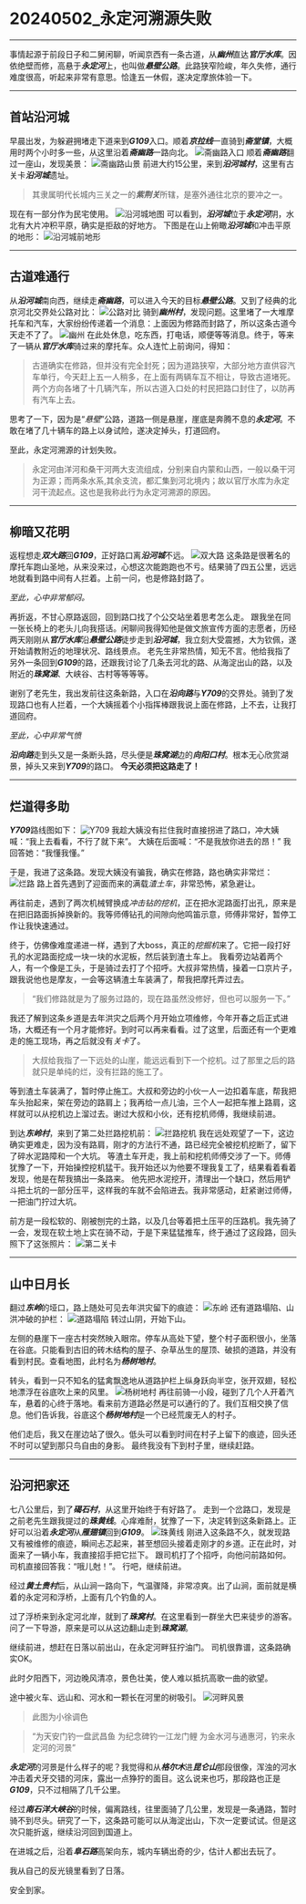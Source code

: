 # 20240502_永定河溯源失败
***
事情起源于前段日子和二舅闲聊，听闻京西有一条古道，从***幽州***直达***官厅水库***。因依绝壁而修，高悬于***永定河***上，也叫做***悬壁公路***。此路狭窄险峻，年久失修，通行难度很高，听起来非常有意思。恰逢五一休假，遂决定摩旅体验一下。
***

## 首站沿河城
早晨出发，为躲避拥堵走下道来到***G109***入口。顺着***京拉线***一直骑到***斋堂镇***，大概用时两个小时多一些，从这里沿着***斋幽路***一路向北。
<image src='/pic/微信图片_20240502225206.jpg' alt="斋幽路入口">
顺着***斋幽路***翻过一座山，发现美景：
<image src='/pic/DSC_0011.jpg' alt="斋幽路山景">
前进大约15公里，来到***沿河城村***，这里有古关卡***沿河城***遗址。
>其隶属明代长城内三关之一的***紫荆关***所辖，是塞外通往北京的要冲之一。

现在有一部分作为民宅使用。
<image src='/pic/Snipaste_2024-05-02_23-25-34.png' alt="沿河城地图">
可以看到，***沿河城***位于***永定河***阴，水北有大片冲积平原，确实是拒敌的好地方。
下图是在山上俯瞰***沿河城***和冲击平原的地形：
<image src='/pic/DSC_0020.jpg' alt="沿河城前地形">
***

## 古道难通行
从***沿河城***南向西，继续走***斋幽路***，可以进入今天的目标***悬壁公路***。又到了经典的北京河北交界处公路对比：
<image src='/pic/微信图片_20240502225210.jpg' alt="公路对比">
骑到***幽州村***，发现问题。这里堵了一大堆摩托车和汽车，大家纷纷传递着一个消息：上面因为修路而封路了，所以这条古道今天走不了了。
<image src='/pic/微信图片_202405022252101.jpg' alt="幽州">
在此处休息，吃东西，打电话，顺便等等消息。终于，等来了一辆从***官厅水库***骑过来的摩托车。众人连忙上前询问，得知：
>古道确实在修路，但并没有完全封死；因为道路狭窄，大部分地方直供容汽车单行，今天赶上五一人稍多，在上面有两辆车互不相让，导致古道堵死。两个方向各堵了十几辆汽车，所以古道入口处的村民把路口封住了，以防再有汽车上去。

思考了一下，因为是“*悬壁*”公路，道路一侧是悬崖，崖底是奔腾不息的***永定河***。不敢在堵了几十辆车的路上以身试险，遂决定掉头，打道回府。

至此，永定河溯源的计划失败。
>永定河由洋河和桑干河两大支流组成，分别来自内蒙和山西，一般以桑干河为正源；而两条水系,其余支流，都汇集到河北境内；故以官厅水库为永定河干流起点。这也是我称此行为永定河溯源的原因。
***
## 柳暗又花明
返程想走***双大路***回***G109***，正好路口离***沿河城***不远。
<image src='/pic/微信图片_20240502225209.jpg' alt="双大路">
这条路是很著名的摩托车跑山圣地，从来没来过，心想这次能跑跑也不亏。结果骑了四五公里，远远地就看到路中间有人拦着。上前一问，也是修路封路了。

*至此，心中非常郁闷。*

再折返，不甘心原路返回，回到路口找了个公交站坐着思考怎么走。
跟我坐在同一张长椅上的老头儿向我搭话。闲聊间我得知他是做文旅宣传方面的志愿者，历经两天刚刚从***官厅水库***沿***悬壁公路***徒步走到***沿河城***，我立刻大受震撼，大为钦佩，遂开始请教附近的地理状况、路线景点。
老先生非常热情，知无不言。他给我指了另外一条回到***G109***的路，还跟我讨论了几条去河北的路、从海淀出山的路，以及附近的***珠窝湖***、大峡谷、古村等等等等。

谢别了老先生，我出发前往这条新路，入口在***沿向路***与***Y709***的交界处。骑到了发现路口也有人拦着，一个大姨摇着个小指挥棒跟我说上面在修路，上不去，让我打道回府。

*至此，心中非常气愤*

***沿向路***走到头又是一条断头路，尽头便是***珠窝湖***边的***向阳口村***。根本无心欣赏湖景，掉头又来到***Y709***的路口。
**今天必须把这路走了！**
***
## 烂道得多助
***Y709***路线图如下：
<image src='/pic/Snipaste_2024-05-03_00-29-57.png' alt="Y709">
我趁大姨没有拦住我时直接拐进了路口，冲大姨喊：“我上去看看，不行了就下来”。
大姨在后面喊：“不是我放你进去的昂！”
我回答她：“我懂我懂。”

于是，我进了这条路。发现大姨没有骗我，确实在修路，路也确实非常烂：
<image src='/pic/微信图片_20240502225211.jpg' alt="烂路">
路上首先遇到了迎面而来的满载*渣土车*，非常恐怖，紧急避让。

再往前走，遇到了两次机械臂换成*冲击钻的挖机*，正在把水泥路面打出孔，原来是在把旧路面拆掉换新的。我等师傅钻孔的间隙向他鸣笛示意，师傅非常好，暂停工作让我快速通过。

终于，仿佛像难度递进一样，遇到了大boss，真正的*挖掘机*来了。它把一段打好孔的水泥路面挖成一块一块的水泥板，然后装到渣土车上。
我看旁边站着两个人，有一个像是工头，于是骑过去打了个招呼。大叔非常热情，操着一口京片子，跟我说他也是摩友，一会等这辆渣土车装满了，帮我把摩托弄过去。
>“我们修路就是为了服务过路的，现在路虽然没修好，但也可以服务一下。”

我还了解到这条乡道是去年洪灾之后两个月开始立项维修，今年开春之后正式进场，大概还有一个月才能修好。到时可以再来看看。过了这里，后面还有一个更难走的施工现场，再之后就没有*关卡*了。
>大叔给我指了一下远处的山崖，能远远看到下一个挖机。过了那里之后的路就只是单纯的烂，没有拦路的施工了。

等到渣土车装满了，暂时停止施工。大叔和旁边的小伙一人一边扣着车底，帮我把车头抬起来，架在旁边的路肩上；我再给一点儿油，三个人一起把车推上路肩，这样就可以从挖机边上溜过去。谢过大叔和小伙，还有挖机师傅，我继续前进。

到达***东岭村***，来到了第二处拦路挖机前：
<image src='/pic/微信图片_20240502225212.jpg' alt="拦路挖机">
我在远处观望了一下，这边确实更难走，因为没有路肩，刚才的方法行不通，路已经完全被挖机挖断了，留下了碎水泥路障和一个大坑。
等渣土车开走，我上前和挖机师傅交涉了一下。师傅犹豫了一下，开始操控挖机猛干。我开始还以为他要不理我复工了，结果看着看着发现，他是在帮我搞出一条路来。
他先把水泥挖开，清理出一个缺口，然后用铲斗把土坑的一部分压平，这样我的车就不会陷进去。我非常感动，赶紧谢过师傅，一把油门拧过大坑。

前方是一段松软的、刚被刨完的土路，以及几台等着把土压平的压路机。我先骑了一会，发现在软土地上实在骑不动，于是下来猛猛推车，终于通过了这段路，回头照下了这张照片：
<image src='/pic/微信图片_20240502225213.jpg' alt="第二关卡">
***

## 山中日月长
翻过***东岭***的垭口，路上随处可见去年洪灾留下的痕迹：
<image src='/pic/DSC_0034.jpg' alt="东岭">
还有道路塌陷、山洪冲破的护栏：
<image src='/pic/微信图片_20240502225214.jpg' alt="道路塌陷">
转过山阴，开始下山。

左侧的悬崖下一座古村突然映入眼帘。停车从高处下望，整个村子面积很小，坐落在谷底。只能看到古旧的砖木结构的屋子、杂草丛生的屋顶、破损的道路，并没有看到村民。查看地图，此村名为***杨树地村***。

转头，看到一只不知名的猛禽飘逸地从道路护栏上纵身跃向半空，张开双翅，轻松地漂浮在谷底吹上来的风里。
<image src='/pic/DSC_0041.jpg' alt="杨树地村">
再往前骑一小段，碰到了几个人开着汽车，悬着的心终于落地。看来前方道路必然是可以通行的了。我们互相交换了信息。他们告诉我，谷底这个***杨树地村***是一个已经荒废无人的村子。

他们走后，我又在崖边站了很久。低头可以看到时间在村子上留下的痕迹，回头还不时可以望到那只鸟自由的身影。
最终我没有下到村子里，继续赶路。
***
## 沿河把家还
七八公里后，到了***碣石村***，从这里开始终于有好路了。
走到一个岔路口，发现是之前老先生跟我提过的***珠黄线***。心痒难耐，犹豫了一下，决定转到这条新路上。正好可以沿着***永定河***从***雁翅镇***回到***G109***。
<image src='/pic/Snipaste_2024-05-03_13-11-46.png' alt="珠黄线">
刚进入这条路不久，就发现路又有被维修的痕迹，瞬间忐忑起来，甚至想回头接着走刚才的乡道。正在此时，对面来了一辆小车，我直接招手把它拦下。
跟司机打了个招呼，向他问前路如何。司机直接回答我：“哦儿尅！”。
行吧，继续前进。

经过***黄土贵村***后，从山涧一路向下，气温骤降，非常凉爽。出了山涧，面前就是横着的永定河和浮桥，上面有几个钓鱼的人。

过了浮桥来到永定河北岸，就到了***珠窝村***。在这里看到一群坐大巴来徒步的游客。问了一下导游，原来是可以从这边翻山走到***珠窝湖***。

继续前进，想赶在日落以前出山，在永定河畔狂拧油门。
司机很靠谱，这条路确实OK。

此时夕阳西下，河边晚风清凉，景色壮美，使人难以抵抗高歌一曲的欲望。

途中被火车、远山和、河水和一颗长在河里的树吸引。
<image src='/pic/微信图片_20240503124812.jpg' alt="河畔风景">
>此图为小徐调色

>“为天安门钓⼀盘武昌鱼
为纪念碑钓⼀江龙门鲤
为金水河与通惠河，钓来永定河的河景”

***永定河***的河景是什么样子的呢？我觉得和从***格尔木***进***昆仑山***那段很像，浑浊的河水冲击着犬牙交错的河床，露出一点狰狞的面目。这么说来也巧，那段路也正是***G109***，只不过相隔了几千公里。

经过***南石洋大峡谷***的时候，偏离路线，往里面骑了几公里，发现是一条通路，暂时骑不到尽头。研究了一下，这条路可能可以从海淀出山，下次一定要试试。但是这次只能折返，继续沿河回到国道上。

在进城之后，沿着***阜石路***高架向东，城内车辆出奇的少，估计人都出去玩了。

我从自己的反光镜里看到了日落。

安全到家。


